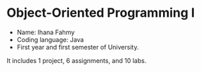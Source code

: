 # Object-Oriented Programming I 
- Name: Ihana Fahmy
- Coding language: Java
- First year and first semester of University.

It includes 1 project, 6 assignments, and 10 labs.

